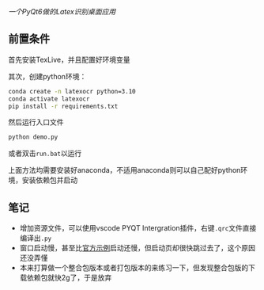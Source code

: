*一个PyQt6做的Latex识别桌面应用*

## 前置条件

首先安装TexLive，并且配置好环境变量

其次，创建python环境：

```cmd
conda create -n latexocr python=3.10
conda activate latexocr
pip install -r requirements.txt
```

然后运行入口文件
```cmd
python demo.py
```

或者双击`run.bat`以运行

上面方法均需要安装好anaconda，不适用anaconda则可以自己配好python环境，安装依赖包并启动

## 笔记

- 增加资源文件，可以使用vscode PYQT Intergration插件，右键`.qrc`文件直接编译出`.py`
- 窗口启动慢，甚至比[官方示例](https://github.com/zhiyiYo/PyQt-Fluent-Widgets/tree/PyQt6)启动还慢，但启动页却很快跳过去了，这个原因还没弄懂
- 本来打算做一个整合包版本或者打包版本的来练习一下，但发现整合包版的下载依赖包就快2g了，于是放弃